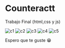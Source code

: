 # Counteractt
 Trabajo Final (html,css y js)
 
![c1](https://github.com/DiegoBraseroSanchez/Counteractt/assets/129300180/22f36e38-2e96-4324-ab34-66460228307d)
![c2](https://github.com/DiegoBraseroSanchez/Counteractt/assets/129300180/bf364994-9432-4b9d-aa2e-f60e7a1031fe)
![c3](https://github.com/DiegoBraseroSanchez/Counteractt/assets/129300180/d824846c-9202-41d2-beb8-a71d03de359c)
![c4](https://github.com/DiegoBraseroSanchez/Counteractt/assets/129300180/1d8c81d7-e881-418d-a948-b33ca2fd30e3)
![c5](https://github.com/DiegoBraseroSanchez/Counteractt/assets/129300180/0fae770e-6245-4e20-9589-9a3b2d54bd63)

Espero que te guste 😁
